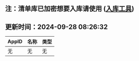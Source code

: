 ## 注：清单库已加密想要入库请使用 ([入库工具](https://github.com/BlankTMing/ManifestAutoUpdate/releases))

## 更新时间：2024-09-28 08:26:32
| AppID | 名称 | 类型  |
| :-------------------- | :----------------------------- | :----------- |
| 无 | 无 | 无 |
